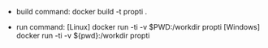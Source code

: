 * build command:
docker build -t propti .

* run command:
[Linux]   docker run -ti -v $PWD:/workdir propti
[Windows] docker run -ti -v ${pwd}:/workdir propti
